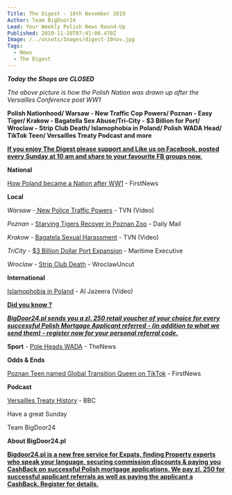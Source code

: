 ```yaml
---
Title: The Digest - 10th November 2019
Author: Team BigDoor24
Lead: Your Weekly Polish News Round-Up
Published: 2019-11-10T07:41:00.470Z
Image: /../assets/Images/digest-10nov.jpg
Tags:
  - News
  - The Digest
---
```

_**Today the Shops are CLOSED**_

_The above picture is how the Polish Nation was drawn up after the Versailles Conference post WW1_

**Polish Nationhood/ Warsaw - New Traffic Cop Powers/ Poznan - Easy Tiger/ Krakow - Bagatella Sex Abuse/Tri-City - $3 Billion for Port/ Wroclaw - Strip Club Death/ Islamophobia in Poland/ Polish WADA Head/ TikTok Teen/ Versailles Treaty Podcast and more**

[**If you enjoy The Digest please support and Like us on Facebook, posted every Sunday at 10 am and share to your favourite FB groups now.**](https://www.facebook.com/bigdoor24/)

<div class="sharethis-inline-share-buttons"></div>

**National**

[How Poland became a Nation after WW1](https://www.thefirstnews.com/article/how-poland-became-a-nation-again-after-wwi) - FirstNews

**Local**

_Warsaw_ -[ ](https://www.tvn24.pl/tvn24-news-in-english,157,m/polish-customs-intercept-8-5-kilo-of-heroin-at-warsaw-chopin-airport,976416.html)[New Police Traffic Powers](https://www.tvn24.pl/tvn24-news-in-english,157,m/polish-police-has-more-powers-when-conducting-road-stops,984018.html) - TVN (Video)

_Poznan -_ [Starving Tigers Recover in Poznan Zoo](https://www.dailymail.co.uk/news/article-7667931/Starving-tigers-covered-excrement-tiny-cages-lorry-recovering-Polish-zoo.html) - Daily Mail

_Krakow_  - [Bagatela Sexual Harassment](https://www.tvn24.pl/tvn24-news-in-english,157,m/inquiry-into-bagatela-theatre-sexual-abuse-scandal-director-on-leave,983828.html)  - TVN (Video)

_TriCity_ -  [$3 Billion Dollar Port Expansion](https://www.maritime-executive.com/article/port-of-gdansk-outlines-3-billion-expansion-plan) - Maritime Executive

_Wroclaw_ -  [Strip Club Death](http://wroclawuncut.com/2019/11/04/strip-club-death-easter-turkish-wroclaw/) - WroclawUncut 

**International**

[Islamophobia in Poland](https://www.youtube.com/watch?v=asGHu2NzvbI) - Al Jazeera (Video)

[**Did you know ?**](https://bigdoor24.pl/)

[_**BigDoor24.pl sends you a zl. 250 retail voucher of your choice for every successful Polish Mortgage Applicant referred - (in addition to what we send them) - register now for your personal referral code.**_](https://bigdoor24.pl/)

**Sport** - [Pole Heads WADA](https://www.polskieradio.pl/395/7991/Artykul/2399469,Polish-sports-minister-confirmed-as-new-chief-of-WADA) - TheNews

**Odds & Ends**

[Poznan Teen named Global Transition Queen on TikTok](https://www.thefirstnews.com/article/poznan-teen-crowned-transition-queen-after-racking-up-over-85-million-worldwide-followers-on-tik-tok-app-8503) - FirstNews

**Podcast**

[Versailles Treaty History](https://www.bbc.co.uk/programmes/m000678w) - BBC

Have a great Sunday

Team BigDoor24

**About BigDoor24.pl**

[
**Bigdoor24.pl is a new free service for Expats, finding Property experts who speak your language, securing commission discounts & paying you CashBack on successful Polish mortgage applications. We pay zl. 250 for successful applicant referrals as well as paying the applicant a CashBack. Register for details.**](https://bigdoor24.pl/)
